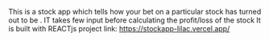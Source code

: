 
This is a stock app which tells how your bet on a particular stock has turned out to be .
IT takes few input before calculating the profit/loss of the stock 
It is built with REACTjs
project link: https://stockapp-lilac.vercel.app/
